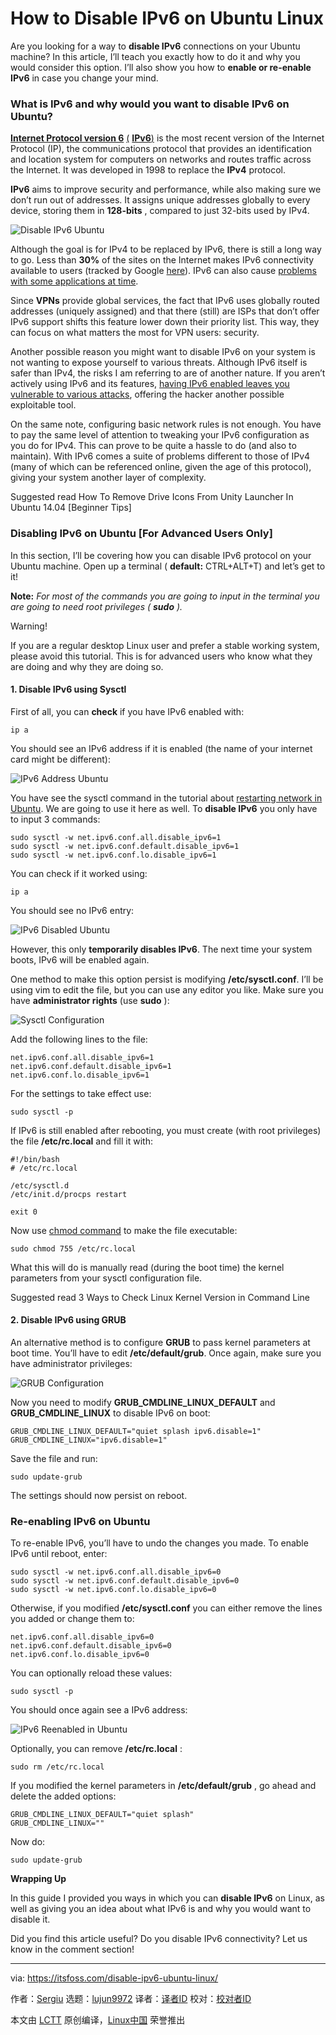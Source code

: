[#]: collector: (lujun9972)
[#]: translator: (rakino)
[#]: reviewer: ( )
[#]: publisher: ( )
[#]: url: ( )
[#]: subject: (How to Disable IPv6 on Ubuntu Linux)
[#]: via: (https://itsfoss.com/disable-ipv6-ubuntu-linux/)
[#]: author: (Sergiu https://itsfoss.com/author/sergiu/)

How to Disable IPv6 on Ubuntu Linux
======

Are you looking for a way to **disable IPv6** connections on your Ubuntu machine? In this article, I’ll teach you exactly how to do it and why you would consider this option. I’ll also show you how to **enable or re-enable IPv6** in case you change your mind.

### What is IPv6 and why would you want to disable IPv6 on Ubuntu?

**[Internet Protocol version 6][1]** [(][1] **[IPv6][1]**[)][1] is the most recent version of the Internet Protocol (IP), the communications protocol that provides an identification and location system for computers on networks and routes traffic across the Internet. It was developed in 1998 to replace the **IPv4** protocol.

**IPv6** aims to improve security and performance, while also making sure we don’t run out of addresses. It assigns unique addresses globally to every device, storing them in **128-bits** , compared to just 32-bits used by IPv4.

![Disable IPv6 Ubuntu][2]

Although the goal is for IPv4 to be replaced by IPv6, there is still a long way to go. Less than **30%** of the sites on the Internet makes IPv6 connectivity available to users (tracked by Google [here][3]). IPv6 can also cause [problems with some applications at time][4].

Since **VPNs** provide global services, the fact that IPv6 uses globally routed addresses (uniquely assigned) and that there (still) are ISPs that don’t offer IPv6 support shifts this feature lower down their priority list. This way, they can focus on what matters the most for VPN users: security.

Another possible reason you might want to disable IPv6 on your system is not wanting to expose yourself to various threats. Although IPv6 itself is safer than IPv4, the risks I am referring to are of another nature. If you aren’t actively using IPv6 and its features, [having IPv6 enabled leaves you vulnerable to various attacks][5], offering the hacker another possible exploitable tool.

On the same note, configuring basic network rules is not enough. You have to pay the same level of attention to tweaking your IPv6 configuration as you do for IPv4. This can prove to be quite a hassle to do (and also to maintain). With IPv6 comes a suite of problems different to those of IPv4 (many of which can be referenced online, given the age of this protocol), giving your system another layer of complexity.

[][6]

Suggested read How To Remove Drive Icons From Unity Launcher In Ubuntu 14.04 [Beginner Tips]

### Disabling IPv6 on Ubuntu [For Advanced Users Only]

In this section, I’ll be covering how you can disable IPv6 protocol on your Ubuntu machine. Open up a terminal ( **default:** CTRL+ALT+T) and let’s get to it!

**Note:** _For most of the commands you are going to input in the terminal_ _you are going to need root privileges ( **sudo** )._

Warning!

If you are a regular desktop Linux user and prefer a stable working system, please avoid this tutorial. This is for advanced users who know what they are doing and why they are doing so.

#### 1\. Disable IPv6 using Sysctl

First of all, you can **check** if you have IPv6 enabled with:

```
ip a
```

You should see an IPv6 address if it is enabled (the name of your internet card might be different):

![IPv6 Address Ubuntu][7]

You have see the sysctl command in the tutorial about [restarting network in Ubuntu][8]. We are going to use it here as well. To **disable IPv6** you only have to input 3 commands:

```
sudo sysctl -w net.ipv6.conf.all.disable_ipv6=1
sudo sysctl -w net.ipv6.conf.default.disable_ipv6=1
sudo sysctl -w net.ipv6.conf.lo.disable_ipv6=1
```

You can check if it worked using:

```
ip a
```

You should see no IPv6 entry:

![IPv6 Disabled Ubuntu][9]

However, this only **temporarily disables IPv6**. The next time your system boots, IPv6 will be enabled again.

One method to make this option persist is modifying **/etc/sysctl.conf**. I’ll be using vim to edit the file, but you can use any editor you like. Make sure you have **administrator rights** (use **sudo** ):

![Sysctl Configuration][10]

Add the following lines to the file:

```
net.ipv6.conf.all.disable_ipv6=1
net.ipv6.conf.default.disable_ipv6=1
net.ipv6.conf.lo.disable_ipv6=1
```

For the settings to take effect use:

```
sudo sysctl -p
```

If IPv6 is still enabled after rebooting, you must create (with root privileges) the file **/etc/rc.local** and fill it with:

```
#!/bin/bash
# /etc/rc.local

/etc/sysctl.d
/etc/init.d/procps restart

exit 0
```

Now use [chmod command][11] to make the file executable:

```
sudo chmod 755 /etc/rc.local
```

What this will do is manually read (during the boot time) the kernel parameters from your sysctl configuration file.

[][12]

Suggested read 3 Ways to Check Linux Kernel Version in Command Line

#### 2\. Disable IPv6 using GRUB

An alternative method is to configure **GRUB** to pass kernel parameters at boot time. You’ll have to edit **/etc/default/grub**. Once again, make sure you have administrator privileges:

![GRUB Configuration][13]

Now you need to modify **GRUB_CMDLINE_LINUX_DEFAULT** and **GRUB_CMDLINE_LINUX** to disable IPv6 on boot:

```
GRUB_CMDLINE_LINUX_DEFAULT="quiet splash ipv6.disable=1"
GRUB_CMDLINE_LINUX="ipv6.disable=1"
```

Save the file and run:

```
sudo update-grub
```

The settings should now persist on reboot.

### Re-enabling IPv6 on Ubuntu

To re-enable IPv6, you’ll have to undo the changes you made. To enable IPv6 until reboot, enter:

```
sudo sysctl -w net.ipv6.conf.all.disable_ipv6=0
sudo sysctl -w net.ipv6.conf.default.disable_ipv6=0
sudo sysctl -w net.ipv6.conf.lo.disable_ipv6=0
```

Otherwise, if you modified **/etc/sysctl.conf** you can either remove the lines you added or change them to:

```
net.ipv6.conf.all.disable_ipv6=0
net.ipv6.conf.default.disable_ipv6=0
net.ipv6.conf.lo.disable_ipv6=0
```

You can optionally reload these values:

```
sudo sysctl -p
```

You should once again see a IPv6 address:

![IPv6 Reenabled in Ubuntu][14]

Optionally, you can remove **/etc/rc.local** :

```
sudo rm /etc/rc.local
```

If you modified the kernel parameters in **/etc/default/grub** , go ahead and delete the added options:

```
GRUB_CMDLINE_LINUX_DEFAULT="quiet splash"
GRUB_CMDLINE_LINUX=""
```

Now do:

```
sudo update-grub
```

**Wrapping Up**

In this guide I provided you ways in which you can **disable IPv6** on Linux, as well as giving you an idea about what IPv6 is and why you would want to disable it.

Did you find this article useful? Do you disable IPv6 connectivity? Let us know in the comment section!

--------------------------------------------------------------------------------

via: https://itsfoss.com/disable-ipv6-ubuntu-linux/

作者：[Sergiu][a]
选题：[lujun9972][b]
译者：[译者ID](https://github.com/rakino)
校对：[校对者ID](https://github.com/校对者ID)

本文由 [LCTT](https://github.com/LCTT/TranslateProject) 原创编译，[Linux中国](https://linux.cn/) 荣誉推出

[a]: https://itsfoss.com/author/sergiu/
[b]: https://github.com/lujun9972
[1]: https://en.wikipedia.org/wiki/IPv6
[2]: https://i0.wp.com/itsfoss.com/wp-content/uploads/2019/05/disable_ipv6_ubuntu.png?fit=800%2C450&ssl=1
[3]: https://www.google.com/intl/en/ipv6/statistics.html
[4]: https://whatismyipaddress.com/ipv6-issues
[5]: https://www.internetsociety.org/blog/2015/01/ipv6-security-myth-1-im-not-running-ipv6-so-i-dont-have-to-worry/
[6]: https://itsfoss.com/remove-drive-icons-from-unity-launcher-in-ubuntu/
[7]: https://i2.wp.com/itsfoss.com/wp-content/uploads/2019/05/ipv6_address_ubuntu.png?fit=800%2C517&ssl=1
[8]: https://itsfoss.com/restart-network-ubuntu/
[9]: https://i1.wp.com/itsfoss.com/wp-content/uploads/2019/05/ipv6_disabled_ubuntu.png?fit=800%2C442&ssl=1
[10]: https://i1.wp.com/itsfoss.com/wp-content/uploads/2019/05/sysctl_configuration.jpg?fit=800%2C554&ssl=1
[11]: https://linuxhandbook.com/chmod-command/
[12]: https://itsfoss.com/find-which-kernel-version-is-running-in-ubuntu/
[13]: https://i0.wp.com/itsfoss.com/wp-content/uploads/2019/05/grub_configuration-1.jpg?fit=800%2C565&ssl=1
[14]: https://i2.wp.com/itsfoss.com/wp-content/uploads/2019/05/ipv6_address_ubuntu-1.png?fit=800%2C517&ssl=1
